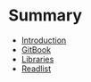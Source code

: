# Summary

* [Introduction](README.md)
* [GitBook](gitbook.md)
* [Libraries](libraries.md)
* [Readlist](readlist.md)
